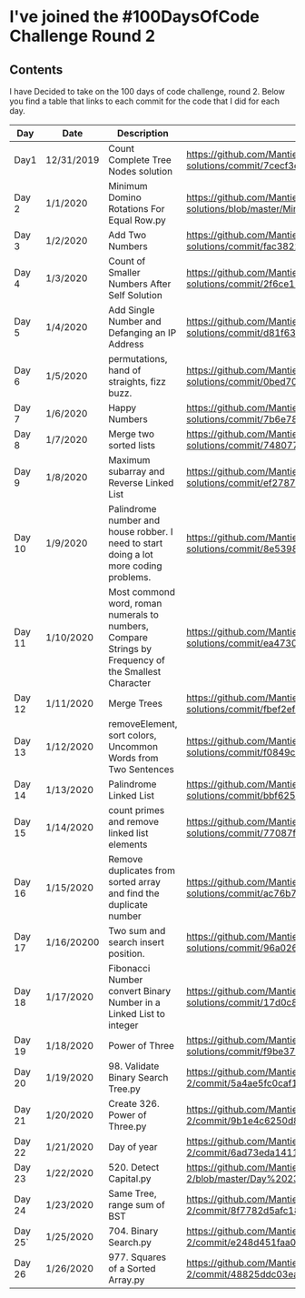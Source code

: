 # I've joined the #100DaysOfCode Challenge Round 2

## Contents

I have Decided to take on the 100 days of code challenge, round 2.  Below you find a table that links to each commit for the code that I did for each day. 


| ﻿Day 	| Date 	| Description 	| Commit Hyperlink 	|
|---------	|------------	|------------------------------------------------------------------------------------------------------	|------------------------------------------------------------------------------------------------------------------	|
| Day1 	| 12/31/2019 	| Count Complete Tree Nodes  solution 	| https://github.com/MantieReid/leetcode-solutions/commit/7cecf3d3cd9025f041a2a8d2f66dd7477d469fd8 	|
| Day 2 	| 1/1/2020 	| Minimum Domino Rotations For Equal Row.py 	| https://github.com/MantieReid/leetcode-solutions/blob/master/Minimum%20Domino%20Rotations%20For%20Equal%20Row.py 	|
| Day 3 	| 1/2/2020 	| Add Two Numbers 	| https://github.com/MantieReid/leetcode-solutions/commit/fac382238664fa58292d5a25379dff0f3df0519c 	|
| Day 4 	| 1/3/2020 	| Count of Smaller Numbers After Self Solution 	| https://github.com/MantieReid/leetcode-solutions/commit/2f6ce15b5b110e9bc129a216bc4949dbb82d0ad4 	|
| Day 5 	| 1/4/2020 	| Add Single Number and Defanging an IP Address 	| https://github.com/MantieReid/leetcode-solutions/commit/d81f636870b0a0c05dcfdb403db90ef61aa667f4 	|
| Day 6 	| 1/5/2020 	| permutations, hand of straights, fizz buzz. 	| https://github.com/MantieReid/leetcode-solutions/commit/0bed7058919b1f39c52fc9180ad704ac0322de78 	|
| Day 7 	| 1/6/2020 	| Happy Numbers 	| https://github.com/MantieReid/leetcode-solutions/commit/7b6e784fa8ef8a658cf35f452a866854a8954232 	|
| Day 8 	| 1/7/2020 	| Merge two sorted lists 	| https://github.com/MantieReid/leetcode-solutions/commit/748077bda08b3c102798afe7042cb83bc57e45c0 	|
| Day 9 	| 1/8/2020 	| Maximum subarray and Reverse Linked List 	| https://github.com/MantieReid/leetcode-solutions/commit/ef2787a12749db73be36583bcba32ee5b97d4a2f 	|
| Day 10 	| 1/9/2020 	| Palindrome number and house robber. I need to start doing a lot more coding problems. 	| https://github.com/MantieReid/leetcode-solutions/commit/8e53983a9b8111d504d2fee7ac87f608389a8378 	|
| Day 11 	| 1/10/2020 	| Most commond word, roman numerals to numbers, Compare Strings by Frequency of the Smallest Character 	| https://github.com/MantieReid/leetcode-solutions/commit/ea4730cf232f8cb74f5c89882de29cf2e7cb8f22 	|
| Day 12 	| 1/11/2020 	| Merge Trees 	| https://github.com/MantieReid/leetcode-solutions/commit/fbef2ef69df518c6f67d15a1af7465bf222719d6 	|
| Day 13 	| 1/12/2020 	| removeElement, sort colors,  Uncommon Words from Two Sentences 	| https://github.com/MantieReid/leetcode-solutions/commit/f0849cfb5a0f6d3ad9b6f085fe0e7c9cb757e627 	|
| Day 14 	| 1/13/2020 	| Palindrome Linked List 	| https://github.com/MantieReid/leetcode-solutions/commit/bbf625c7811e17ca81488991ab207b0efd9614b5 	|
| Day 15 	| 1/14/2020 	| count primes and remove linked list elements 	| https://github.com/MantieReid/leetcode-solutions/commit/77087fe04d981729ea10e2a91463ebf77b785dee 	|
| Day 16 	| 1/15/2020 	| Remove duplicates from sorted array and find the duplicate number 	| https://github.com/MantieReid/leetcode-solutions/commit/ac76b724b6aef7d9c60f54e110d2e3c8c5291ca1 	|
| Day 17 	| 1/16/20200 	| Two sum and search insert position. 	| https://github.com/MantieReid/leetcode-solutions/commit/96a0266108f1ce99f8e46eac93e13d8eec2cadeb 	|
| Day 18 	| 1/17/2020 	| Fibonacci Number convert Binary Number in a Linked List to integer 	| https://github.com/MantieReid/leetcode-solutions/commit/17d0c8755419246f6f0768181c299065f9bf2d61 	|
| Day 19 	| 1/18/2020 	| Power of Three 	| https://github.com/MantieReid/leetcode-solutions/commit/f9be37574057d5ff6a0d5fab5131f69b2fd732d8 	|
| Day 20 	| 1/19/2020 	| 98. Validate Binary Search Tree.py 	| https://github.com/MantieReid/100-days-of-code-round-2/commit/5a4ae5fc0caf16401dd445f2be045d450853ece0 	|
| Day 21 	| 1/20/2020 	| Create 326. Power of Three.py 	| https://github.com/MantieReid/100-days-of-code-round-2/commit/9b1e4c6250d8af212d478ebfff494eea6cad3866 	|
| Day 22 	| 1/21/2020 	| Day of year 	| https://github.com/MantieReid/100-days-of-code-round-2/commit/6ad73eda14118b3f8f84d053f3befa003db23d58 	|
| Day 23 	| 1/22/2020 	| 520. Detect Capital.py 	| https://github.com/MantieReid/100-days-of-code-round-2/blob/master/Day%2023/520.%20Detect%20Capital.py 	|
| Day 24 	| 1/23/2020 	| Same Tree, range sum of BST 	| https://github.com/MantieReid/100-days-of-code-round-2/commit/8f7782d5afc18b2c9045cc0e2c31dc0eaf591bf0 	|
| Day 25` 	| 1/25/2020 	| 704. Binary Search.py 	| https://github.com/MantieReid/100-days-of-code-round-2/commit/e248d451faa0b0b769f4bd46e02481f7a7cf5f29 	|
| Day 26 	| 1/26/2020 	| 977. Squares of a Sorted Array.py 	| https://github.com/MantieReid/100-days-of-code-round-2/commit/48825ddc03ea81a9ff20f8222be533df40a21efc 	|
